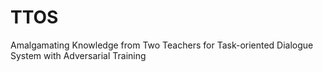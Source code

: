 # TTOS
Amalgamating Knowledge from Two Teachers for Task-oriented Dialogue System with Adversarial Training
